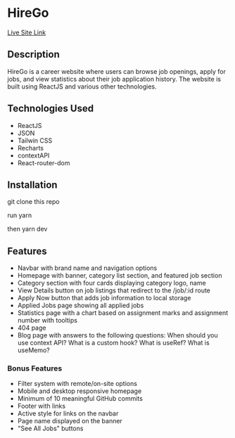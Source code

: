 # HireGo

[Live Site Link](hirego.netlify.app/)

## Description

HireGo is a career website where users can browse job openings, apply for jobs, and view statistics about their job application history. The website is built using ReactJS and various other technologies.

## Technologies Used

- ReactJS
- JSON
- Tailwin CSS
- Recharts
- contextAPI
- React-router-dom

## Installation

git clone this repo

run yarn 

then yarn dev



## Features

- Navbar with brand name and navigation options
- Homepage with banner, category list section, and featured job section
- Category section with four cards displaying category logo, name
- View Details button on job listings that redirect to the /job/:id route
- Apply Now button that adds job information to local storage
- Applied Jobs page showing all applied jobs 
- Statistics page with a chart based on assignment marks and assignment number with tooltips
- 404 page
- Blog page with answers to the following questions: When should you use context API? What is a custom hook? What is useRef? What is useMemo?

### Bonus Features

- Filter system with remote/on-site options
- Mobile and desktop responsive homepage
- Minimum of 10 meaningful GitHub commits
- Footer with links
- Active style for links on the navbar
- Page name displayed on the banner
- "See All Jobs" buttons


